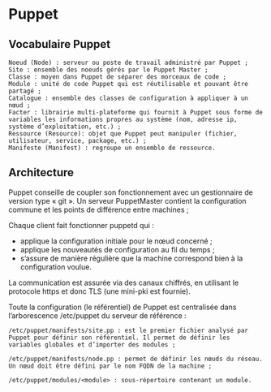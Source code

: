 # Puppet

## Vocabulaire Puppet
    Noeud (Node) : serveur ou poste de travail administré par Puppet ;
    Site : ensemble des noeuds gérés par le Puppet Master ;
    Classe : moyen dans Puppet de séparer des morceaux de code ;
    Module : unité de code Puppet qui est réutilisable et pouvant être partagé ;
    Catalogue : ensemble des classes de configuration à appliquer à un nœud ;
    Facter : librairie multi-plateforme qui fournit à Puppet sous forme de variables les informations propres au système (nom, adresse ip, système d’exploitation, etc.) ;
    Ressource (Resource): objet que Puppet peut manipuler (fichier, utilisateur, service, package, etc.) ;
    Manifeste (Manifest) : regroupe un ensemble de ressource.

## Architecture
Puppet conseille de coupler son fonctionnement avec un gestionnaire de version type « git ». Un serveur PuppetMaster contient la configuration commune et les points de différence entre machines ;

Chaque client fait fonctionner puppetd qui :
   * applique la configuration initiale pour le nœud concerné ;
   * applique les nouveautés de configuration au fil du temps ;
   * s’assure de manière régulière que la machine correspond bien à la configuration voulue.

La communication est assurée via des canaux chiffrés, en utilisant le protocole https et donc TLS (une mini-pki est fournie).

Toute la configuration (le référentiel) de Puppet est centralisée dans l’arborescence /etc/puppet du serveur de référence :

    /etc/puppet/manifests/site.pp : est le premier fichier analysé par Puppet pour définir son référentiel. Il permet de définir les variables globales et d’importer des modules ;

    /etc/puppet/manifests/node.pp : permet de définir les nœuds du réseau. Un nœud doit être défini par le nom FQDN de la machine ;

    /etc/puppet/modules/<module> : sous-répertoire contenant un module.

